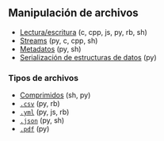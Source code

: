 ## Manipulación de archivos
- [Lectura/escritura](https://github.com/mondeja/fullstack/tree/master/backend/src/003-archivos/read_write) (c, cpp, js, py, rb, sh)
- [Streams](https://github.com/mondeja/fullstack/tree/master/backend/src/003-archivos/metadata) (py, c, cpp, sh)
- [Metadatos](https://github.com/mondeja/fullstack/tree/master/backend/src/003-archivos/metadata) (py, sh)
- [Serialización de estructuras de datos](https://github.com/mondeja/fullstack/tree/master/backend/src/003-archivos/serializacion) (py)


### Tipos de archivos
- [Comprimidos](https://github.com/mondeja/fullstack/tree/master/backend/src/003-archivos/tipos/comprimidos) (sh, py)
- [`.csv`](https://github.com/mondeja/fullstack/tree/master/backend/src/003-archivos/tipos/csv) (py, rb)
- [`.yml`](https://github.com/mondeja/fullstack/tree/master/backend/src/003-archivos/tipos/yml) (py, js, rb)
- [`.json`](https://github.com/mondeja/fullstack/tree/master/backend/src/003-archivos/tipos/json) (py, sh)
- [`.pdf`](https://github.com/mondeja/fullstack/tree/master/backend/src/003-archivos/tipos/pdf) (py)
